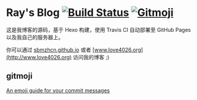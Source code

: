
# Ray's Blog [![Build Status](https://travis-ci.org/sbmzhcn/sbmzhcn.github.io.svg?branch=source)](https://travis-ci.org/sbmzhcn/sbmzhcn.github.io) [![Gitmoji](https://img.shields.io/badge/gitmoji-%20%F0%9F%98%9C%20%F0%9F%98%8D-FFDD67.svg)](https://gitmoji.carloscuesta.me)

这是我博客的源码，基于 Hexo 构建，使用 Travis CI 自动部署至 GitHub Pages 以及我自己的服务器上。

你可以通过 [sbmzhcn.github.io](https://sbmzhcn.github.io) 或者 [www.love4026.org](http://www.love4026.org) 访问我的博客 ;)

## gitmoji

[An emoji guide for your commit messages](https://gitmoji.carloscuesta.me/)
